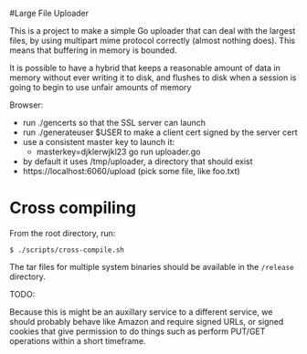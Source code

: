 #Large File Uploader

This is a project to make a simple Go uploader that can deal
with the largest files, by using multipart mime protocol
correctly (almost nothing does).  This means that buffering
in memory is bounded.

It is possible to have a hybrid that keeps a reasonable amount of
data in memory without ever writing it to disk, and flushes
to disk when a session is going to begin to use unfair amounts
of memory



Browser:

* run ./gencerts so that the SSL server can launch
* run ./generateuser $USER to make a client cert signed by the server cert
* use a consistent master key to launch it:
  - masterkey=djklerwjkl23 go run uploader.go
* by default it uses /tmp/uploader, a directory that should exist
* https://localhost:6060/upload   (pick some file, like foo.txt)


# Cross compiling

From the root directory, run:

```
$ ./scripts/cross-compile.sh
```

The tar files for multiple system binaries should be available in the
`/release` directory.

TODO:

Because this is might be an auxillary service to a different service,
we should probably behave like Amazon and require signed URLs,
or signed cookies that give permission to do things such as perform
PUT/GET operations within a short timeframe.
